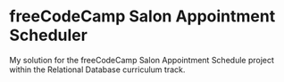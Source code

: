 # freeCodeCamp Salon Appointment Scheduler

My solution for the freeCodeCamp Salon Appointment Schedule project within the Relational Database curriculum track.
